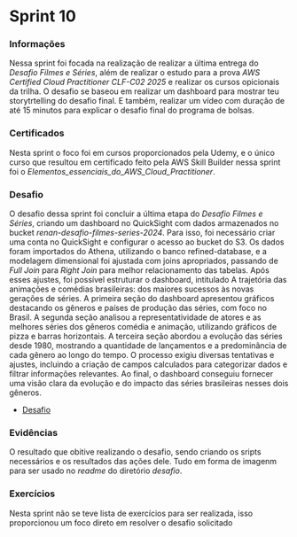 # Sprint 10
### Informações
Nessa sprint foi focada na realização de realizar a última entrega do *Desafio Filmes e Séries*, além de realizar o estudo para a prova *AWS Certified Cloud Practitioner CLF-C02 2025* e realizar os cursos opicionais da trilha. O desafio se baseou em realizar um dashboard para mostrar teu storytrtelling do desafio final. E também, realizar um vídeo com duração de até 15 minutos para explicar o desafio final do programa de bolsas.

### Certificados
Nesta sprint o foco foi em cursos proporcionados pela Udemy, e o único curso que resultou em certificado feito pela AWS Skill Builder nessa sprint foi o *Elementos_essenciais_do_AWS_Cloud_Practitioner*.
### Desafio
O desafio dessa sprint foi concluir a última etapa do *Desafio Filmes e Séries*, criando um dashboard no QuickSight com dados armazenados no bucket *renan-desafio-filmes-series-2024*. Para isso, foi necessário criar uma conta no QuickSight e configurar o acesso ao bucket do S3. Os dados foram importados do Athena, utilizando o banco refined-database, e a modelagem dimensional foi ajustada com joins apropriados, passando de *Full Join* para *Right Join* para melhor relacionamento das tabelas. Após esses ajustes, foi possível estruturar o dashboard, intitulado A trajetória das animações e comédias brasileiras: dos maiores sucessos às novas gerações de séries. A primeira seção do dashboard apresentou gráficos destacando os gêneros e países de produção das séries, com foco no Brasil. A segunda seção analisou a representatividade de atores e as melhores séries dos gêneros comédia e animação, utilizando gráficos de pizza e barras horizontais. A terceira seção abordou a evolução das séries desde 1980, mostrando a quantidade de lançamentos e a predominância de cada gênero ao longo do tempo. O processo exigiu diversas tentativas e ajustes, incluindo a criação de campos calculados para categorizar dados e filtrar informações relevantes. Ao final, o dashboard conseguiu fornecer uma visão clara da evolução e do impacto das séries brasileiras nesses dois gêneros.

- [Desafio](./desafio/)


### Evidências
O resultado que obitive realizando o desafio, sendo criando os sripts necessários e os resultados das ações dele. Tudo em forma de imagenm para ser usado no *readme* do diretório *desafio*.

### Exercícios
Nesta sprint não se teve lista de exercícios para ser realizada, isso proporcionou um foco direto em resolver o desafio solicitado